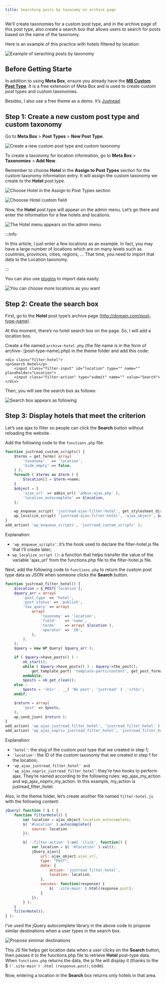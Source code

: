 ```yaml
---
title: Searching posts by taxonomy on archive page
---
```


We’ll create taxonomies for a custom post type, and in the archive page of this post type, also create a search box that allows users to search for posts based on the name of the taxonomy.

Here is an example of this practice with hotels filtered by location:

![Example of seraching posts by taxonomy](https://imgur.com/V5kT58q.png)

## Before Getting Starte

In addition to using **Meta Box**, ensure you already have the **[MB Custom Post Type](https://metabox.io/plugins/custom-post-type/)**. It is a free extension of Meta Box and is used to create custom post types and custom taxonomies.

Besides, I also use a free theme as a demo. It’s [Justread](https://gretathemes.com/wordpress-themes/justread/).

## Step 1: Create a new custom post type and custom taxonomy

Go to **Meta Box** > **Post Types** > **New Post Type**.

![Create a new custom post type and custom taxonomy](https://i.imgur.com/DTRAKX9.png)

To create a taxonomy for location information, go to **Meta Box** > **Taxonomies** > **Add New**. 

Remember to choose **Hotel** in the **Assign to Post Types** section for the custom taxonomy information entry. It will assign the custom taxonomy we create to the **Hotel** post type.

![Choose Hotel in the Assign to Post Types section](https://i.imgur.com/ok1Ohaw.png)

![Chooose Hotel custom field](https://i.imgur.com/MJU8sSO.png)

Now, the **Hotel** post type will appear on the admin menu. Let’s go there and enter the information for a few hotels and locations.

![The Hotel menu appears on the admin menu](https://i.imgur.com/EJuGul8.png)

:::info

In this article, I just enter a few locations as an example. In fact, you may have a large number of locations which are on many levels such as countries, provinces, cities, regions, … That time, you need to import that data to the Location taxonomy. 

:::

You can also use [plugins](https://wordpress.org/search/import+taxonomy+data/) to import data easily. 

![You can choose more locations as you want](https://i.imgur.com/gXsuBCc.png)

## Step 2: Create the search box

First, go to the **Hotel** post type’s archive page (http://domain.com/post-type-name).

At this moment, there’s no hotel search box on the page. So, I will add a location box.

Create a file named `archive-hotel.php` (the file name is in the form of archive- [post-type-name].php) in the theme folder and add this code:

```
<div class="filter-hotel">
<p>Search Hotel</p>
    <input class="filter-input" id="location" type="" name="" placeholder="Location">
    <input class="filter-action" type="submit" name="" value="Search">
</div>
```

Then, you will see the search box as follows:

![Search box appears as following](https://i.imgur.com/Bzwysn3.png)

## Step 3: Display hotels that meet the criterion

Let’s use ajax to filter so people can click the **Search** button without reloading the website.

Add the following code to the `functions.php` file: 

```php
function justread_custom_scripts() {
    $terms = get_terms( array(
        'taxonomy'   => 'location',
        'hide_empty' => false,
    ) );
    foreach ( $terms as $term ) {
        $location[] = $term->name;
    }
    $object = [
        'ajax_url' => admin_url( 'admin-ajax.php' ),
        'location_autocomplete' => $location,
    ];

    wp_enqueue_script( 'justread-ajax-filter-hotel', get_stylesheet_directory_uri() . '/js/filter-hotel.js', array( 'jquery' ), '', true );
    wp_localize_script( 'justread-ajax-filter-hotel', 'ajax_object', $object );
}
add_action( 'wp_enqueue_scripts', 'justread_custom_scripts' );
```

Explanation: 

* `'wp_enqueue_scripts'`: it’s the hook used to declare the filter-hotel.js file that I‘ll create later;
* `wp_localize_script ()`: a function that helps transfer the value of the variable 'ajax_url' from the functions.php file to the filter-hotel.js file.
 
Next, add the following code to `functions.php` to return the custom post type data as JSON when someone clicks the **Search** button.

```php
function justread_filter_hotel() {
    $location = $_POST['location'];
    $query_arr = array(
        'post_type' => 'hotel',
        'post_status' => 'publish',
        'tax_query' => array(
            array(
                'taxonomy' => 'location',
                'field'    => 'name',
                'terms'    => array( $location ),
                'operator' => 'IN',
            ),
        ),
    );
    $query = new WP_Query( $query_arr );

    if ( $query->have_posts() ) :
        ob_start();
        while ( $query->have_posts() ) : $query->the_post();
            get_template_part( 'template-parts/content', get_post_format() );
        endwhile;
        $posts = ob_get_clean();
    else :
        $posts = '<h1>' . __( 'No post', 'justread' ) .'</h1>';
    endif;

    $return = array(
        'post' => $posts,
    );
    wp_send_json( $return );
}
add_action( 'wp_ajax_justread_filter_hotel', 'justread_filter_hotel' );
add_action( 'wp_ajax_nopriv_justread_filter_hotel', 'justread_filter_hotel' );
```

Explanation:

* `'hotel'`: the slug of the custom post type that we created in step 1;
* `'location'`: the ID of the custom taxonomy that we created in step 1 for the location;
* `'wp_ajax_justread_filter_hotel' and 'wp_ajax_nopriv_justread_filter_hotel`': they’re two hooks to perform ajax. They’re named according to the following rules: wp_ajax_my_action and wp_ajax_nopriv_my_action. In this example, my_action is justread_filter_hotel.

Also, in the theme folder, let’s create another file named `filter-hotel.js` with the following content: 
```js
jQuery( function ( $ ) {
    function filterHotel() {
        var location = ajax_object.location_autocomplete;
        $( '#location' ).autocomplete({
            source: location
        });

        $( '.filter-action' ).on( 'click', function() {
            var location = $( '#location' ).val();
            jQuery.ajax({
                url: ajax_object.ajax_url,
                type: "POST",
                data: {
                    action: 'justread_filter_hotel',
                    location: location,
                },
                success: function(response) {
                    $( '.site-main' ).html(response.post);
                }
            });
        } );
    }
    filterHotel();
} );
```

I’ve used the jQuery autocomplete library in the above code to propose similar destinations when a user types in the search box.

![Propose simimar destinations](https://i.imgur.com/pL9j2si.png)

This JS file helps get location data when a user clicks on the **Search** button, then passes it to the functions.php file to retrieve **Hotel** post-type data. When `functions.php` returns the data, the js file will display it (thanks to the $ `('.site-main') .html (response.post)`; code).

Now, entering a location in the **Search** box returns only hotels in that area.

